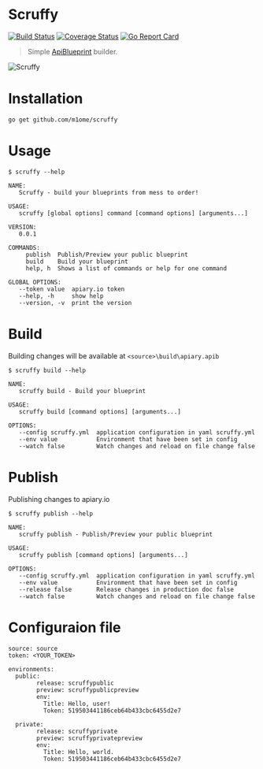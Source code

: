 # Scruffy
[![Build Status](https://travis-ci.org/m1ome/scruffy.svg?branch=master)](https://travis-ci.org/m1ome/scruffy)
[![Coverage Status](https://coveralls.io/repos/github/m1ome/scruffy/badge.svg?branch=master)](https://coveralls.io/github/m1ome/scruffy?branch=master)
[![Go Report Card](https://goreportcard.com/badge/github.com/m1ome/scruffy)](https://goreportcard.com/report/github.com/m1ome/scruffy)
> Simple [ApiBlueprint](apiblueprint.com) builder.

![Scruffy](http://vignette4.wikia.nocookie.net/en.futurama/images/1/10/Scruffy.png/revision/latest?cb=20170123190905)

# Installation
```
go get github.com/m1ome/scruffy
```

# Usage
```
$ scruffy --help

NAME:
   Scruffy - build your blueprints from mess to order!

USAGE:
   scruffy [global options] command [command options] [arguments...]

VERSION:
   0.0.1

COMMANDS:
     publish  Publish/Preview your public blueprint
     build    Build your blueprint
     help, h  Shows a list of commands or help for one command

GLOBAL OPTIONS:
   --token value  apiary.io token
   --help, -h     show help
   --version, -v  print the version
```

# Build
Building changes will be available at `<source>\build\apiary.apib`
```
$ scruffy build --help

NAME:
   scruffy build - Build your blueprint

USAGE:
   scruffy build [command options] [arguments...]

OPTIONS:
   --config scruffy.yml  application configuration in yaml scruffy.yml
   --env value           Environment that have been set in config
   --watch false         Watch changes and reload on file change false

```

# Publish
Publishing changes to apiary.io
```
$ scruffy publish --help

NAME:
   scruffy publish - Publish/Preview your public blueprint

USAGE:
   scruffy publish [command options] [arguments...]

OPTIONS:
   --config scruffy.yml  application configuration in yaml scruffy.yml
   --env value           Environment that have been set in config
   --release false       Release changes in production doc false
   --watch false         Watch changes and reload on file change false
```

# Configuraion file
```
source: source
token: <YOUR_TOKEN>

environments:
  public:
        release: scruffypublic
        preview: scruffypublicpreview
        env:
          Title: Hello, user!
          Token: 519503441186ceb64b433cbc6455d2e7

  private:
        release: scruffyprivate
        preview: scruffyprivatepreview
        env:
          Title: Hello, world.
          Token: 519503441186ceb64b433cbc6455d2e7
```
